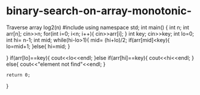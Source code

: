 # binary-search-on-array-monotonic-
Traverse array log2(n)
#include <iostream>
using namespace std;
int main() {
    int n;
    int arr[n];
    cin>>n;
    for(int i=0; i<n; i++){
        cin>>arr[i];
    }
    int key;
    cin>>key;
   int lo=0; 
   int hi= n-1;
   int mid;
   while(hi-lo>1){
       mid= (hi+lo)/2;
       if(arr[mid]<key){
           lo=mid+1;
       }else{
           hi=mid;
       }
       
   }
   if(arr[lo]==key){
       cout<<lo<<endl;
   }else if(arr[hi]==key){
       cout<<hi<<endl;
   }
   else{
       cout<<"element not find"<<endl;
   }
    

    return 0;
}
